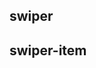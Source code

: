 ## swiper

<!-- UTSCOMJSON.swiper.description -->

<!-- UTSCOMJSON.swiper.attribute -->

<!-- UTSCOMJSON.swiper.event -->

<!-- UTSCOMJSON.swiper.example -->

<!-- UTSCOMJSON.swiper.compatibility -->

<!-- UTSCOMJSON.swiper.children -->

<!-- UTSCOMJSON.swiper.reference -->

## swiper-item

<!-- UTSCOMJSON.swiper-item.description -->

<!-- UTSCOMJSON.swiper-item.attribute -->

<!-- UTSCOMJSON.swiper-item.event -->

<!-- UTSCOMJSON.swiper-item.example -->

<!-- UTSCOMJSON.swiper-item.compatibility -->

<!-- UTSCOMJSON.swiper-item.reference -->

